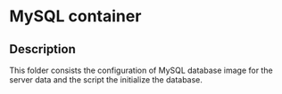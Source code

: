 # MySQL container

## Description

This folder consists the configuration of MySQL database image for the server
data and the script the initialize the database.
